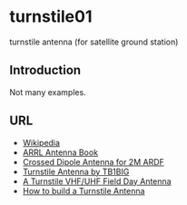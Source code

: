 # turnstile01
turnstile antenna (for satellite ground station)

## Introduction
Not many examples.

## URL
+ [Wikipedia](https://en.wikipedia.org/wiki/Turnstile_antenna)
+ [ARRL Antenna Book](http://www.arrl.org/arrl-antenna-book)
+ [Crossed Dipole Antenna for 2M ARDF](http://www.west.net/~jay/turnstile.html)
+ [Turnstile Antenna by TB1BIG](https://www.dxzone.com/dx30029/turnstile-antnena-by-tb1big.html)
+ [A Turnstile VHF/UHF Field Day Antenna](https://vk4adc.com/web/index.php/vhfuhf-projects/26-multiband-ants/156-turnstile-vhf-uhf-fds)
+ [How to build a Turnstile Antenna](https://mikestechblog.com/how-to-build-a-turnstile-antenna-for-satellite-communication/)

